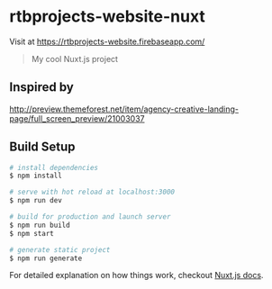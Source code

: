 # rtbprojects-website-nuxt
Visit at https://rtbprojects-website.firebaseapp.com/

> My cool Nuxt.js project
## Inspired by
http://preview.themeforest.net/item/agency-creative-landing-page/full_screen_preview/21003037

## Build Setup

``` bash
# install dependencies
$ npm install

# serve with hot reload at localhost:3000
$ npm run dev

# build for production and launch server
$ npm run build
$ npm start

# generate static project
$ npm run generate
```

For detailed explanation on how things work, checkout [Nuxt.js docs](https://nuxtjs.org).
